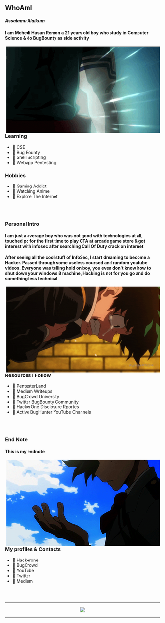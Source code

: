 ## WhoAmI

##### Assalamu Alaikum
#### I am **Mehedi Hasan Remon** a 21 years old boy who study in **Computer Science** & do **BugBounty** as side activity

<img hight="400" width="500" alt="GIF" align="right" src="https://github.com/remonsec/remonsec/blob/main/assets/deku.gif">

</br>
</br>

### Learning
- 🔰 CSE
- 🔰 Bug Bounty
- 🔰 Shell Scripting
- 🔰 Webapp Pentesting

### Hobbies
- 🔰 Gaming Addict
- 🔰 Watching Anime
- 🔰 Explore The Internet

</br>
</br>

### Personal Intro
#### I am just a average boy who was not good with technologies at all, touched pc for the first time to play GTA at arcade game store & got interest with infosec after searching Call Of Duty crack on internet

#### After seeing all the cool stuff of InfoSec, I start dreaming to become a Hacker. Passed through some useless coursed and random youtube videos. Everyone was telling hold on boy, you even don't know how to shut down your windows 8 machine, Hacking is not for you go and do something less technical

<img hight="400" width="500" alt="GIF" align="right" src="https://github.com/remonsec/remonsec/blob/main/assets/deku_cry.gif">

</br>
</br>

### Resources I Follow
- 🔰 PentesterLand
- 🔰 Medium Writeups
- 🔰 BugCrowd University
- 🔰 Twitter BugBounty Community
- 🔰 HackerOne Disclosure Rportes
- 🔰 Active BugHunter YouTube Channels

</br>
</br>

### End Note
#### This is my endnote

<img hight="400" width="500" alt="GIF" align="right" src="https://github.com/remonsec/remonsec/blob/main/assets/deku_ready.gif">

### My profiles & Contacts
- 🔰 Hackerone
- 🔰 BugCrowd
- 🔰 YouTube
- 🔰 Twitter
- 🔰 Medium

</br>
</br>

**************

<p align="center">
<a href="https://github.com/anuraghazra/github-readme-stats"> 
<img src="https://github-readme-stats.vercel.app/api?username=remonsec&&show_icons=true&theme=radical"/>
</a>
</p>

*************